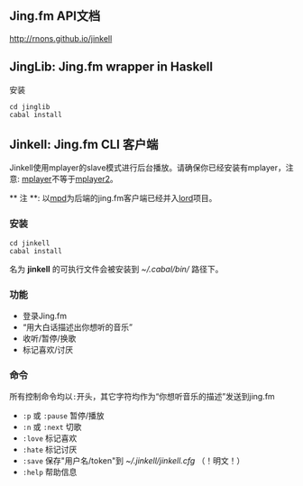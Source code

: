 ## Jing.fm API文档

<http://rnons.github.io/jinkell>

## JingLib: Jing.fm wrapper in Haskell

安装

    cd jinglib
    cabal install

## Jinkell: Jing.fm CLI 客户端

Jinkell使用mplayer的slave模式进行后台播放。请确保你已经安装有mplayer，注意: [mplayer]不等于[mplayer2]。

** 注 **: 以[mpd]为后端的jing.fm客户端已经并入[lord]项目。

### 安装

    cd jinkell
    cabal install
    
名为 **jinkell** 的可执行文件会被安装到 *~/.cabal/bin/* 路径下。


### 功能

- 登录Jing.fm
- “用大白话描述出你想听的音乐”
- 收听/暂停/换歌
- 标记喜欢/讨厌 

### 命令

所有控制命令均以`:`开头，其它字符均作为“你想听音乐的描述”发送到jing.fm

- `:p` 或 `:pause` 暂停/播放
- `:n` 或 `:next` 切歌
- `:love` 标记喜欢
- `:hate` 标记讨厌
- `:save` 保存"用户名/token"到 *~/.jinkell/jinkell.cfg* （！明文！）
- `:help` 帮助信息


[lord]: https://github.com/rnons/lord
[mplayer]: http://www.mplayerhq.hu/
[mplayer2]: http://www.mplayer2.org/
[MPD]: http://musicpd.org/